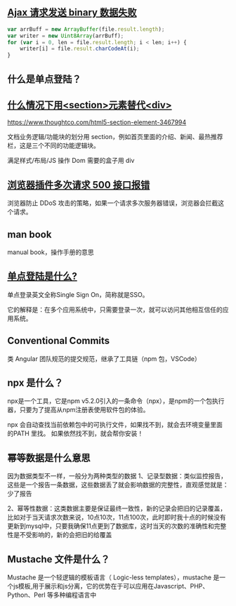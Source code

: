 ## [Ajax 请求发送 binary 数据失败](https://stackoverflow.com/questions/11448578/how-to-send-binary-data-via-jquery-ajax-put-method)

```javascript
var arrBuff = new ArrayBuffer(file.result.length);
var writer = new Uint8Array(arrBuff);
for (var i = 0, len = file.result.length; i < len; i++) {
    writer[i] = file.result.charCodeAt(i);
}
```

## 什么是单点登陆？

## [什么情况下用\<section>元素替代\<div>](https://stackoverflow.com/questions/6066689/in-what-scenarios-do-you-use-section-tag-of-html-5-in-place-of-div)
https://www.thoughtco.com/html5-section-element-3467994

文档业务逻辑/功能块的划分用 section，例如首页里面的介绍、新闻、最热推荐栏，这是三个不同的功能逻辑块。

满足样式/布局/JS 操作 Dom 需要的盒子用 div

## [浏览器插件多次请求 500 接口报错](http://dev.chromium.org/throttling)
浏览器防止 DDoS 攻击的策略，如果一个请求多次服务器错误，浏览器会拦截这个请求。

## man book
manual book，操作手册的意思

## [单点登陆是什么?](https://developer.aliyun.com/article/636281)
单点登录英文全称Single Sign On，简称就是SSO。

它的解释是：在多个应用系统中，只需要登录一次，就可以访问其他相互信任的应用系统。

## Conventional Commits

类 Angular 团队规范的提交规范，继承了工具链（npm 包，VSCode）

## npx 是什么？
npx是一个工具，它是npm v5.2.0引入的一条命令（npx），是npm的一个包执行器，只要为了提高从npm注册表使用软件包的体验。 

npx 会自动查找当前依赖包中的可执行文件，如果找不到，就会去环境变量里面的PATH 里找。 如果依然找不到，就会帮你安装！

## 幂等数据是什么意思
因为数据类型不一样，一般分为两种类型的数据
1、记录型数据：类似监控报告，这些是一个报告一条数据，这些数据丢了就会影响数据的完整性，直观感觉就是：少了报告

2、幂等性数据：这类数据主要是保证最终一致性，新的记录会把旧的记录覆盖，比如对于当天请求次数来说，10点10次，11点100次，此时即时我十点的时候没有更新到mysql中，只要我确保11点更到了数据库，这时当天的次数的准确性和完整性是不受影响的，新的会把旧的给覆盖

## Mustache 文件是什么？
Mustache 是一个轻逻辑的模板语言（ Logic-less templates），mustache 是一个js模板,用于展示和js分离，它的优势在于可以应用在Javascript、PHP、Python、Perl 等多种编程语言中